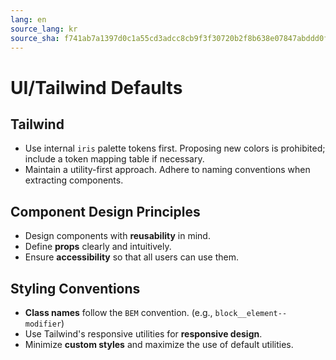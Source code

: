```yaml
---
lang: en
source_lang: kr
source_sha: f741ab7a1397d0c1a55cd3adcc8cb9f3f30720b2f8b638e07847abddd0f407f8
---
```

# UI/Tailwind Defaults

## Tailwind
- Use internal `iris` palette tokens first.  Proposing new colors is prohibited; include a token mapping table if necessary.
- Maintain a utility-first approach. Adhere to naming conventions when extracting components.

## Component Design Principles
- Design components with **reusability** in mind.
- Define **props** clearly and intuitively.
- Ensure **accessibility** so that all users can use them.

## Styling Conventions
- **Class names** follow the `BEM` convention. (e.g., `block__element--modifier`)
- Use Tailwind's responsive utilities for **responsive design**.
- Minimize **custom styles** and maximize the use of default utilities.

